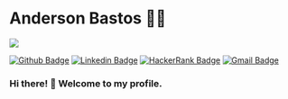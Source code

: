 # Anderson Bastos :man_technologist:

![](http://estruyf-github.azurewebsites.net/api/VisitorHit?user=mariorez&repo=anderson-bastos&countColorcountColor)

[![Github Badge](https://img.shields.io/badge/-Github-000?style=flat-square&logo=Github&logoColor=white&link=https://github.com/anderson-bastos/&target=_blank)](https://github.com/anderson-bastos)
[![Linkedin Badge](https://img.shields.io/badge/-LinkedIn-blue?style=flat-square&logo=Linkedin&logoColor=white&link=https://www.linkedin.com/in/anderson-bastos/&target=_blank)](https://www.linkedin.com/in/anderson-bastos/)
[![HackerRank Badge](https://img.shields.io/badge/-HackerRank-black?style=flat-square&logo=hackerrank&link=https://www.hackerrank.com/andersonmbastos/&target=_blank)](https://www.hackerrank.com/andersonmbastos)
[![Gmail Badge](https://img.shields.io/badge/-Gmail-c14438?style=flat-square&logo=Gmail&logoColor=white&link=mailto:rebeccamanzi@gmail.com)](mailto:andersonmbastos@gmail.com)

### Hi there! 👋 Welcome to my profile.

<!--
**anderson-bastos/anderson-bastos** is a ✨ _special_ ✨ repository because its `README.md` (this file) appears on your GitHub profile.

Here are some ideas to get you started:

- 🔭 I’m currently working on ...
- 🌱 I’m currently learning ...
- 👯 I’m looking to collaborate on ...
- 🤔 I’m looking for help with ...
- 💬 Ask me about ...
- 📫 How to reach me: ...
- 😄 Pronouns: ...
- ⚡ Fun fact: ...
-->
